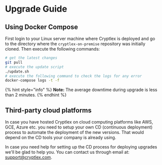 # Upgrade Guide

## Using Docker Compose

First login to your Linux server machine where Cryptlex is deployed and go to the directory where the `cryptlex-on-premise` repository was initially cloned. Then execute the following commands:

```bash
# get the latest changes
git pull
# execute the update script
./update.sh
# execute the following command to check the logs for any error
docker-compose logs -t -f
```

{% hint style="info" %}
**Note:** The average downtime during upgrade is less than 2 minutes.
{% endhint %}

## Third-party cloud platforms

In case you have hosted Cryptlex on cloud computing platforms like AWS, GCE, Azure etc. you need to setup your own CD \(continuous deployment\) process to automate the deployment of the new versions. That would depend on the CD tools your company is already using.

In case you need help for setting up the CD process for deploying upgrades we'll be glad to help you. You can contact us through email at: [support@cryptlex.com](mailto:support@cryptlex.com).

